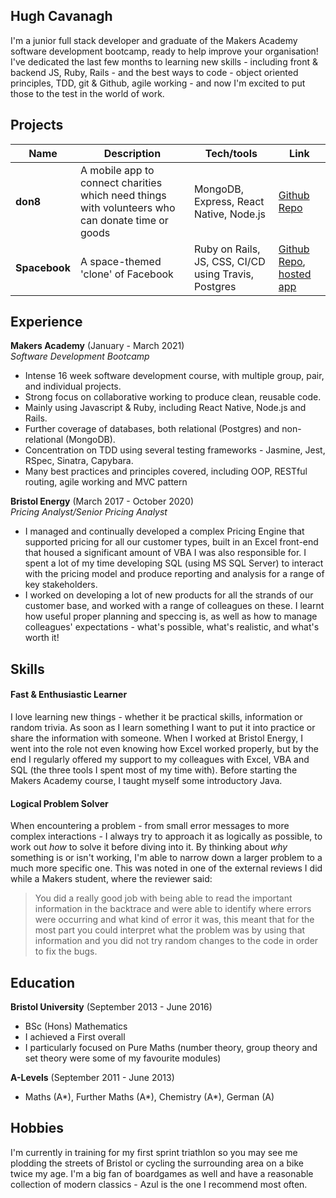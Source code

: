 ## Hugh Cavanagh

I'm a junior full stack developer and graduate of the Makers Academy software development bootcamp, ready to help improve your organisation! I've dedicated the last few months to learning new skills - including front & backend JS, Ruby, Rails - and the best ways to code - object oriented principles, TDD, git & Github, agile working - and now I'm excited to put those to the test in the world of work.

## Projects

| Name                         | Description       | Tech/tools        | Link
| ---------------------------- | ----------------- | ----------------- |------
| **don8** | A mobile app to connect charities which need things with volunteers who can donate time or goods | MongoDB, Express, React Native, Node.js | [Github Repo](https://github.com/JoshSinyor/don8)
| **Spacebook** | A space-themed 'clone' of Facebook | Ruby on Rails, JS, CSS, CI/CD using Travis, Postgres | [Github Repo](https://github.com/SalarGhotaslo/acebook-sholk), [hosted app](https://fierce-plains-18412.herokuapp.com)

## Experience

**Makers Academy** (January - March 2021)  
_Software Development Bootcamp_

- Intense 16 week software development course, with multiple group, pair, and individual projects.
- Strong focus on collaborative working to produce clean, reusable code.
- Mainly using Javascript & Ruby, including React Native, Node.js and Rails.
- Further coverage of databases, both relational (Postgres) and non-relational (MongoDB).
- Concentration on TDD using several testing frameworks - Jasmine, Jest, RSpec, Sinatra, Capybara.
- Many best practices and principles covered, including OOP, RESTful routing, agile working and MVC pattern

**Bristol Energy** (March 2017 - October 2020)  
_Pricing Analyst/Senior Pricing Analyst_

- I managed and continually developed a complex Pricing Engine that supported pricing for all our customer types, built in an Excel front-end that housed a significant amount of VBA I was also responsible for. I spent a lot of my time developing SQL (using MS SQL Server) to interact with the pricing model and produce reporting and analysis for a range of key stakeholders.
- I worked on developing a lot of new products for all the strands of our customer base, and worked with a range of colleagues on these. I learnt how useful proper planning and speccing is, as well as how to manage colleagues' expectations - what's possible, what's realistic, and what's worth it!


## Skills


#### Fast & Enthusiastic Learner

I love learning new things - whether it be practical skills, information or random trivia. As soon as I learn something I want to put it into practice or share the information with someone.
When I worked at Bristol Energy, I went into the role not even knowing how Excel worked properly, but by the end I regularly offered my support to my colleagues with Excel, VBA and SQL (the three tools I spent most of my time with).
Before starting the Makers Academy course, I taught myself some introductory Java.

#### Logical Problem Solver

When encountering a problem - from small error messages to more complex interactions - I always try to approach it as logically as possible, to work out _how_ to solve it before diving into it. By thinking about _why_ something is or isn't working, I'm able to narrow down a larger problem to a much more specific one. This was noted in one of the external reviews I did while a Makers student, where the reviewer said:
>You did a really good job with being able to read the important information in the backtrace and were able to identify where errors were occurring and what kind of error it was, this meant that for the most part you could interpret what the problem was by using that information and you did not try random changes to the code in order to fix the bugs.

## Education

**Bristol University** (September 2013 - June 2016)

- BSc (Hons) Mathematics
- I achieved a First overall
- I particularly focused on Pure Maths (number theory, group theory and set theory were some of my favourite modules)

**A-Levels** (September 2011 - June 2013)
- Maths (A\*), Further Maths (A\*), Chemistry (A\*), German (A)

## Hobbies

I'm currently in training for my first sprint triathlon so you may see me plodding the streets of Bristol or cycling the surrounding area on a bike twice my age.
I'm a big fan of boardgames as well and have a reasonable collection of modern classics - Azul is the one I recommend most often.
